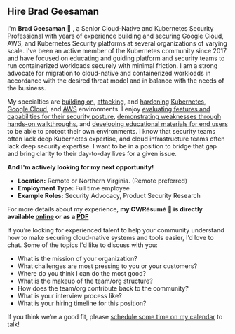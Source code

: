 ## Hire Brad Geesaman

I'm **Brad Geesaman** 👋 , a Senior Cloud-Native and Kubernetes Security Professional with years of experience building and securing Google Cloud, AWS, and Kubernetes Security platforms at several organizations of varying scale.  I've been an active member of the Kubernetes community since 2017 and have focused on educating and guiding platform and security teams to run containerized workloads securely with minimal friction.  I am a strong advocate for migration to cloud-native and containerized workloads in accordance with the desired threat model and in balance with the needs of the business.

My specialties are [building on](https://darkbit.io/blog/google-cloud-custom-iam-role-debugging-tricks), [attacking](https://youtu.be/vTgQLzeBfRU), and [hardening](https://darkbit.io/blog/gke-shielded-nodes) [Kubernetes](https://github.com/darkbitio/k8s-mirror), [Google Cloud](https://darkbit.io/blog/cve-2020-15157-containerdrip), and [AWS](https://github.com/OpenCSPM/opencspm) environments.  I enjoy [evaluating features and capabilities for their security posture](https://darkbit.io/blog/falco-rule-bypass), [demonstrating weaknesses through hands-on walkthroughs](https://youtu.be/JDUUdaZv1Dg?t=93), and [developing educational materials for end users](https://youtu.be/UdMFTdeAL1s) to be able to protect their own environments.  I know that security teams often lack deep Kubernetes expertise, and cloud infrastructure teams often lack deep security expertise.  I want to be in a position to bridge that gap and bring clarity to their day-to-day lives for a given issue.

**And I'm actively looking for my next opportunity!**

* **Location:** Remote or Northern Virginia. (Remote preferred)
* **Employment Type:** Full time employee
* **Example Roles:** Security Advocacy, Product Security Research

For more details about my experience, **my CV/Résumé 📜 is directly available [online](https://bgeesaman.github.io) or as a [PDF](https://github.com/bgeesaman/bgeesaman.github.io/raw/main/BradGeesaman_CV.pdf)**

If you’re looking for experienced talent to help your community understand how to make securing cloud-native systems and tools easier, I’d love to chat.  Some of the topics I'd like to discuss with you:

* What is the mission of your organization?
* What challenges are most pressing to you or your customers?
* Where do you think I can do the most good?
* What is the makeup of the team/org structure?
* How does the team/org contribute back to the community?
* What is your interview process like?
* What is your hiring timeline for this position?

If you think we’re a good fit, please [schedule some time on my calendar](https://calendly.com/brad-geesaman/30min) to talk!
